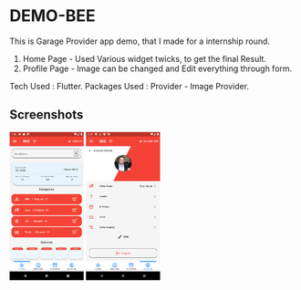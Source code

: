 # DEMO-BEE

This is Garage Provider app demo, that I made for a internship round.

1. Home Page - Used Various widget twicks, to get the final Result. 
2. Profile Page - Image can be changed and Edit everything through form.


Tech Used : Flutter.
Packages Used : Provider - Image Provider.
## Screenshots
<img alt="Home Page" height="260" src="Screenshots/home.png" width="130"/>
<img alt="Profile Page" height="260" src="Screenshots/profile.png" width="130"/>